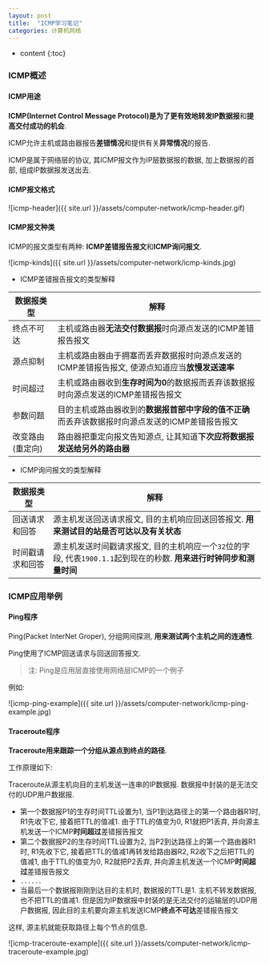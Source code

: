 ```yaml
---
layout:	post
title:	"ICMP学习笔记"
categories: 计算机网络
---
```


* content
{:toc}

### ICMP概述

#### ICMP用途

**ICMP(Internet Control Message Protocol)**是为了更**有效地转发IP数据报**和**提高交付成功的机会**.

ICMP允许主机或路由器报告**差错情况**和提供有关**异常情况**的报告.

ICMP是属于网络层的协议, 其ICMP报文作为IP层数据报的数据, 加上数据报的首部, 组成IP数据报发送出去.

#### ICMP报文格式

![icmp-header]({{ site.url }}/assets/computer-network/icmp-header.gif)

#### ICMP报文种类

ICMP的报文类型有两种: **ICMP差错报告报文**和**ICMP询问报文**.

![icmp-kinds]({{ site.url }}/assets/computer-network/icmp-kinds.jpg)

* ICMP差错报告报文的类型解释

| 数据报类型 | 解释 |
|--------|--------|
|终点不可达|主机或路由器**无法交付数据报**时向源点发送的ICMP差错报告报文|
|源点抑制|主机或路由器由于拥塞而丢弃数据报时向源点发送的ICMP差错报告报文, 使源点知道应当**放慢发送速率**|
|时间超过|主机或路由器收到**生存时间为0**的数据报而丢弃该数据报时向源点发送的ICMP差错报告报文|
|参数问题|目的主机或路由器收到的**数据报首部中字段的值不正确**而丢弃该数据报时向源点发送的ICMP差错报告报文|
|改变路由(重定向)|路由器把重定向报文告知源点, 让其知道**下次应将数据报发送给另外的路由器**|

* ICMP询问报文的类型解释

| 数据报类型 | 解释 |
|--------|--------|
|回送请求和回答|源主机发送回送请求报文, 目的主机响应回送回答报文. **用来测试目的站是否可达以及有关状态**|
|时间戳请求和回答|源主机发送时间戳请求报文, 目的主机响应一个`32`位的字段, 代表`1900.1.1`起到现在的秒数. **用来进行时钟同步和测量时间**|

### ICMP应用举例

#### Ping程序

Ping(Packet InterNet Groper), 分组网间探测, **用来测试两个主机之间的连通性**.

Ping使用了ICMP回送请求与回送回答报文.

> 注: Ping是应用层直接使用网络层ICMP的一个例子

例如:

![icmp-ping-example]({{ site.url }}/assets/computer-network/icmp-ping-example.jpg)

#### Traceroute程序

**Traceroute用来跟踪一个分组从源点到终点的路径**.

工作原理如下:

Traceroute从源主机向目的主机发送一连串的IP数据报. 数据报中封装的是无法交付的UDP用户数据报.

* 第一个数据报P1的生存时间TTL设置为1, 当P1到达路径上的第一个路由器R1时, R1先收下它, 接着把TTL的值减1. 由于TTL的值变为0, R1就把P1丢弃, 并向源主机发送一个ICMP**时间超过**差错报告报文
* 第二个数据报P2的生存时间TTL设置为2, 当P2到达路径上的第一个路由器R1时, R1先收下它, 接着把TTL的值减1再转发给路由器R2, R2收下之后把TTL的值减1, 由于TTL的值变为0, R2就把P2丢弃, 并向源主机发送一个ICMP**时间超过**差错报告报文
* `......`
* 当最后一个数据报刚刚到达目的主机时, 数据报的TTL是1. 主机不转发数据报, 也不把TTL的值减1. 但是因为IP数据报中封装的是无法交付的运输层的UDP用户数据报, 因此目的主机要向源主机发送ICMP**终点不可达**差错报告报文

这样, 源主机就能获取路径上每个节点的信息.

![icmp-traceroute-example]({{ site.url }}/assets/computer-network/icmp-traceroute-example.jpg)